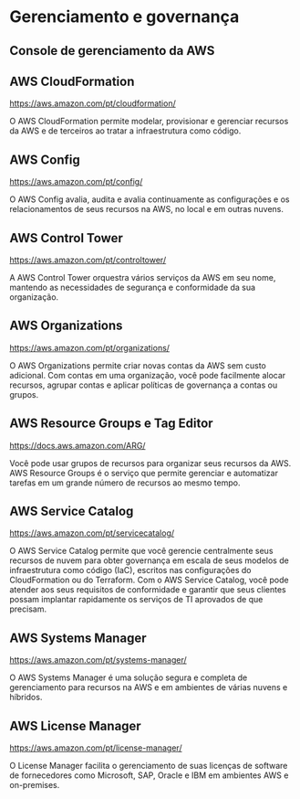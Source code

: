 # Gerenciamento e governança

## Console de gerenciamento da AWS

## AWS CloudFormation
<https://aws.amazon.com/pt/cloudformation/>

O AWS CloudFormation permite modelar, provisionar e gerenciar recursos da AWS e de terceiros ao tratar a infraestrutura como código.

## AWS Config
<https://aws.amazon.com/pt/config/>

O AWS Config avalia, audita e avalia continuamente as configurações e os relacionamentos de seus recursos na AWS, no local e em outras nuvens.

## AWS Control Tower
<https://aws.amazon.com/pt/controltower/>

A AWS Control Tower orquestra vários serviços da AWS em seu nome, mantendo as necessidades de segurança e conformidade da sua organização.

## AWS Organizations
<https://aws.amazon.com/pt/organizations/>

O AWS Organizations permite criar novas contas da AWS sem custo adicional. Com contas em uma organização, você pode facilmente alocar recursos, agrupar contas e aplicar políticas de governança a contas ou grupos.

## AWS Resource Groups e Tag Editor
<https://docs.aws.amazon.com/ARG/>

Você pode usar grupos de recursos para organizar seus recursos da AWS. AWS Resource Groups é o serviço que permite gerenciar e automatizar tarefas em um grande número de recursos ao mesmo tempo. 


## AWS Service Catalog
<https://aws.amazon.com/pt/servicecatalog/>

O AWS Service Catalog permite que você gerencie centralmente seus recursos de nuvem para obter governança em escala de seus modelos de infraestrutura como código (IaC), escritos nas configurações do CloudFormation ou do Terraform. Com o AWS Service Catalog, você pode atender aos seus requisitos de conformidade e garantir que seus clientes possam implantar rapidamente os serviços de TI aprovados de que precisam.

## AWS Systems Manager
<https://aws.amazon.com/pt/systems-manager/>

O AWS Systems Manager é uma solução segura e completa de gerenciamento para recursos na AWS e em ambientes de várias nuvens e híbridos.

## AWS License Manager
<https://aws.amazon.com/pt/license-manager/>

O License Manager facilita o gerenciamento de suas licenças de software de fornecedores como Microsoft, SAP, Oracle e IBM em ambientes AWS e on-premises.